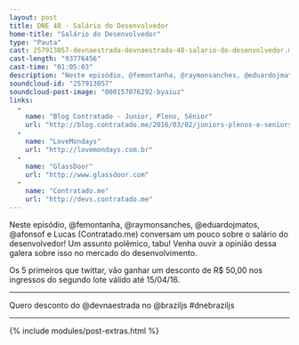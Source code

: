 ```yaml
---
layout: post
title: DNE 48 - Salário do Desenvolvedor
home-title: "Salário do Desenvolvedor"
type: "Pauta"
cast: 257913057-devnaestrada-devnaestrada-48-salario-do-desenvolvedor.mp3
cast-length: "93776456"
cast-time: "01:05:03"
description: "Neste episódio, @femontanha, @raymonsanches, @eduardojmatos, @afonsof e Lucas (Contratado.me) conversam um pouco sobre o salário do desenvolvedor! Um assunto polêmico, tabu! Venha ouvir a opinião dessa galera sobre isso no mercado do desenvolvimento."
soundcloud-id: "257913057"
soundcloud-post-image: "000157076292-byaiuz"
links:
  -
    name: "Blog Contratado - Junior, Pleno, Sênior"
    url: "http://blog.contratado.me/2016/03/02/juniors-plenos-e-seniors-qual-a-diferenca-de-verdade"
  -
    name: "LoveMondays"
    url: "http://lovemondays.com.br"
  -
    name: "GlassDoor"
    url: "http://www.glassdoor.com"
  -
    name: "Contratado.me"
    url: "http://devs.contratado.me"
---
```


Neste episódio, @femontanha, @raymonsanches, @eduardojmatos, @afonsof e Lucas (Contratado.me) conversam um pouco sobre o salário do desenvolvedor! Um assunto polêmico, tabu! Venha ouvir a opinião dessa galera sobre isso no mercado do desenvolvimento.

Os 5 primeiros que twittar, vão ganhar um desconto de R$ 50,00 nos ingressos do segundo lote válido até 15/04/16.

----------------------------------------------------------

Quero desconto do @devnaestrada no @braziljs #dnebraziljs

----------------------------------------------------------

{% include modules/post-extras.html %}